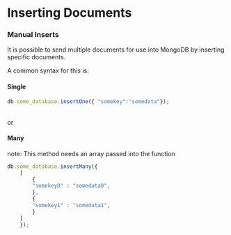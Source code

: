 # Inserting Documents

### Manual Inserts
It is possible to send multiple documents for use into MongoDB by inserting specific documents.

A common syntax for this is:
#### Single
```js
db.some_database.insertOne({ "somekey":"somedata"});
```
<br> or
#### Many
note: This method needs an array passed into the function
```js
db.some_database.insertMany({
    [
        {
	    "somekey0" : "somedata0",
        },
        {
	    "somekey1" : "somedata1",
        }
    ]
    }); 





